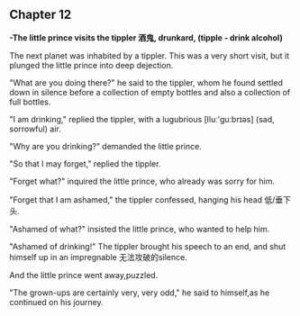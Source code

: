 ## Chapter 12

**-The little prince visits the tippler 酒鬼, drunkard, (tipple - drink alcohol)**



The next planet was inhabited by a tippler. This was a very short visit, but it plunged the little prince into deep dejection.

"What are you doing there?" he said to the tippler, whom he found settled down in silence before a collection of empty bottles and also a collection of full bottles.

"I am drinking," replied the tippler, with a lugubrious [lluː'guːbrɪəs] (sad, sorrowful) air.

"Why are you drinking?" demanded the little prince.

"So that I may forget," replied the tippler.

"Forget what?" inquired the little prince, who already was sorry for him.

"Forget that I am ashamed," the tippler confessed, hanging his head 低/垂下头.

"Ashamed of what?" insisted the little prince, who wanted to help him.

"Ashamed of drinking!" The tippler brought his speech to an end, and shut himself up in an impregnable 无法攻破的silence.

And the little prince went away,puzzled.

"The grown-ups are certainly very, very odd," he said to himself,as he continued on his journey. 

